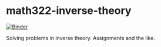 # math322-inverse-theory
[![Binder](https://mybinder.org/badge_logo.svg)](https://mybinder.org/v2/gh/Infinite-Improbability/math322-inverse-theory/HEAD?filepath=assignment1.ipynb)

Solving problems in inverse theory. Assignments and the like.
